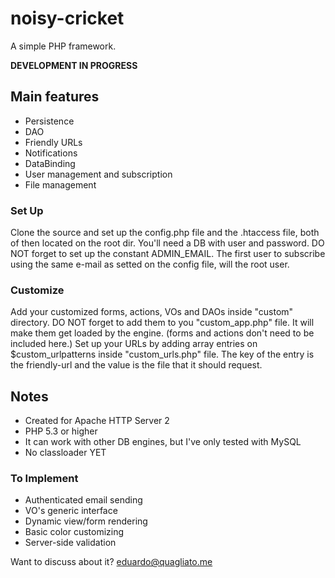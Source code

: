 # noisy-cricket

A simple PHP framework.

**DEVELOPMENT IN PROGRESS**

## Main features
* Persistence
* DAO
* Friendly URLs
* Notifications
* DataBinding
* User management and subscription
* File management

### Set Up
Clone the source and set up the config.php file and the .htaccess file, both of 
then located on the root dir. You'll need a DB with user and password.
DO NOT forget to set up the constant ADMIN\_EMAIL. The first user to subscribe
using the same e-mail as setted on the config file, will the root user.

### Customize
Add your customized forms, actions, VOs and DAOs inside "custom" directory.
DO NOT forget to add them to you "custom\_app.php" file. It will make them get
loaded by the engine. (forms and actions don't need to be included here.)
Set up your URLs by adding array entries on $custom\_urlpatterns inside 
"custom\_urls.php" file. The key of the entry is the friendly-url and the value
is the file that it should request.

## Notes
* Created for Apache HTTP Server 2
* PHP 5.3 or higher
* It can work with other DB engines, but I've only tested with MySQL
* No classloader YET

### To Implement
* Authenticated email sending
* VO's generic interface
* Dynamic view/form rendering
* Basic color customizing
* Server-side validation

Want to discuss about it? eduardo@quagliato.me
